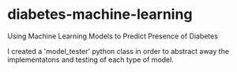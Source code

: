 # diabetes-machine-learning
Using Machine Learning Models to Predict Presence of Diabetes

I created a 'model_tester' python class in order to abstract away the implementatons and testing of each type of model.
